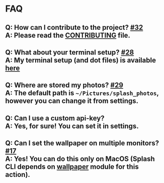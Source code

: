# FAQ

**Q**: How can I contribute to the project? [#32][issue32] <br />
**A**: Please read the [CONTRIBUTING](CONTRIBUTING.md) file.
---

**Q**:  What about your terminal setup? [#28][issue28] <br />
**A**: My terminal setup (and dot files) is available [here][termsetup]
---
**Q**: Where are stored my photos? [#29][issue29] <br />
**A**: The default path is `~/Pictures/splash_photos`, however you can change it from settings.
---
**Q**: Can I use a custom api-key? <br />
**A**: Yes, for sure! You can set it in settings.
---
**Q**: Can I set the wallpaper on multiple monitors? [#17][issue17] <br />
**A**: Yes! You can do this only on MacOS (Splash CLI depends on [wallpaper][wallpaperjs] module for this action).
---

[wallpaperjs]: https://github.com/sindresorhus/wallpaper
[termsetup]: https://github.com/Rawnly/dot-files
[issue17]: https://github.com/splash-cli/splash-cli/issues/17
[issue28]: https://github.com/splash-cli/splash-cli/issues/28
[issue29]: https://github.com/splash-cli/splash-cli/issues/29
[issue32]: https://github.com/splash-cli/splash-cli/issues/32